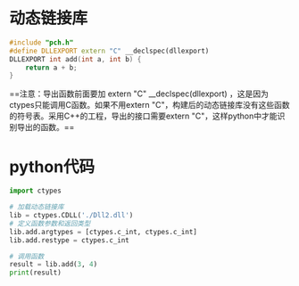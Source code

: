 # 动态链接库
```C++
#include "pch.h"
#define DLLEXPORT extern "C" __declspec(dllexport)
DLLEXPORT int add(int a, int b) {
    return a + b;
}
```

==注意：导出函数前面要加  extern "C" __declspec(dllexport) ，这是因为ctypes只能调用C函数。如果不用extern "C"，构建后的动态链接库没有这些函数的符号表。采用C++的工程，导出的接口需要extern "C"，这样python中才能识别导出的函数。==

# python代码
```PYTHON
import ctypes

# 加载动态链接库
lib = ctypes.CDLL('./Dll2.dll')
# 定义函数参数和返回类型
lib.add.argtypes = [ctypes.c_int, ctypes.c_int]
lib.add.restype = ctypes.c_int

# 调用函数
result = lib.add(3, 4)
print(result)
```

